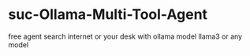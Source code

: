# suc-Ollama-Multi-Tool-Agent
free agent search internet or your desk with ollama model llama3 or any model
